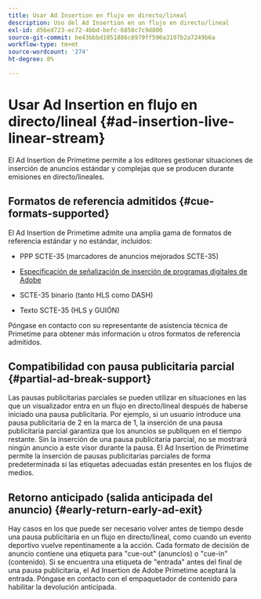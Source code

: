 ```yaml
---
title: Usar Ad Insertion en flujo en directo/lineal
description: Uso del Ad Insertion en un flujo en directo/lineal
exl-id: d56ed723-ec72-4bbd-befc-6858c7c9d800
source-git-commit: be43bbbd1051886c8979ff590a3197b2a7249b6a
workflow-type: tm+mt
source-wordcount: '274'
ht-degree: 0%

---
```


# Usar Ad Insertion en flujo en directo/lineal {#ad-insertion-live-linear-stream}

El Ad Insertion de Primetime permite a los editores gestionar situaciones de inserción de anuncios estándar y complejas que se producen durante emisiones en directo/lineales.

## Formatos de referencia admitidos {#cue-formats-supported}

El Ad Insertion de Primetime admite una amplia gama de formatos de referencia estándar y no estándar, incluidos:

* PPP SCTE-35 (marcadores de anuncios mejorados SCTE-35)

* [Especificación de señalización de inserción de programas digitales de Adobe](https://www.adobe.com/content/dam/acom/en/devnet/primetime/PrimetimeDigitalProgramInsertionSignalingSpecification.pdf)

* SCTE-35 binario (tanto HLS como DASH)

* Texto SCTE-35 (HLS y GUIÓN)

Póngase en contacto con su representante de asistencia técnica de Primetime para obtener más información u otros formatos de referencia admitidos.

## Compatibilidad con pausa publicitaria parcial {#partial-ad-break-support}

Las pausas publicitarias parciales se pueden utilizar en situaciones en las que un visualizador entra en un flujo en directo/lineal después de haberse iniciado una pausa publicitaria.  Por ejemplo, si un usuario introduce una pausa publicitaria de 2 en la marca de 1, la inserción de una pausa publicitaria parcial garantiza que los anuncios se publiquen en el tiempo restante. Sin la inserción de una pausa publicitaria parcial, no se mostrará ningún anuncio a este visor durante la pausa. El Ad Insertion de Primetime permite la inserción de pausas publicitarias parciales de forma predeterminada si las etiquetas adecuadas están presentes en los flujos de medios.

## Retorno anticipado (salida anticipada del anuncio) {#early-return-early-ad-exit}

Hay casos en los que puede ser necesario volver antes de tiempo desde una pausa publicitaria en un flujo en directo/lineal, como cuando un evento deportivo vuelve repentinamente a la acción. Cada formato de decisión de anuncio contiene una etiqueta para &quot;cue-out&quot; (anuncios) o &quot;cue-in&quot; (contenido).  Si se encuentra una etiqueta de &quot;entrada&quot; antes del final de una pausa publicitaria, el Ad Insertion de Adobe Primetime aceptará la entrada.  Póngase en contacto con el empaquetador de contenido para habilitar la devolución anticipada.
